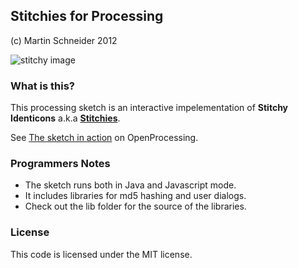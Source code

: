 Stitchies for Processing
------------------------
(c) Martin Schneider 2012

![stitchy image](http://www.openprocessing.org/sketch/71789/thumbnail) 

### What is this?
This processing sketch is an interactive impelementation of **Stitchy Identicons** a.k.a [**Stitchies**](http://www.k2g2.org/blog:bit.craft:stitchy_identicons).

See [The sketch in action](www.openprocessing.org/sketch/71789) on OpenProcessing.

### Programmers Notes
- The sketch runs both in Java and Javascript mode.
- It includes libraries for md5 hashing and user dialogs.
- Check out the lib folder for the source of the libraries.

### License
This code is licensed under the MIT license.
